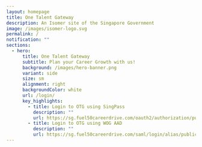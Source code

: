 ```yaml
---
layout: homepage
title: One Talent Gateway
description: An Isomer site of the Singapore Government
image: /images/isomer-logo.svg
permalink: /
notification: ""
sections:
  - hero:
      title: One Talent Gateway
      subtitle: Plan your Career Growth with us!
      background: /images/hero-banner.png
      variant: side
      size: sm
      alignment: right
      backgroundColor: white
      url: /login/
      key_highlights:
        - title: Login to OTG using SingPass
          description: ""
          url: https://sg.fuel50careerdrive.com/oauth2/authorization/publicservicesdivsgid
        - title: Login to OTG using WOG AAD
          description: ""
          url: https://sg.fuel50careerdrive.com/saml/login/alias/publicservicesdivsingapore
---
```


